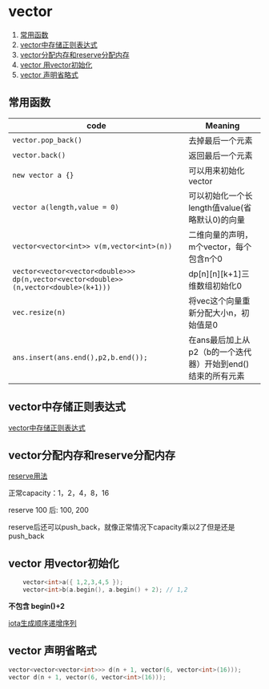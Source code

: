 # vector

1. [常用函数](#常用函数)
2. [vector中存储正则表达式](#vector中存储正则表达式)
3. [vector分配内存和reserve分配内存](#vector分配内存和reserve分配内存)
4. [vector 用vector初始化](#vector-用vector初始化)
5. [vector 声明省略式](#vector-声明省略式)


## 常用函数
| code                                                                                 | Meaning                                                     |
| ------------------------------------------------------------------------------------ | ----------------------------------------------------------- |
| `vector.pop_back()`                                                                  | 去掉最后一个元素                                            |
| `vector.back()`                                                                      | 返回最后一个元素                                            |
| `new vector a {}`                                                                    | 可以用来初始化vector                                        |
| `vector a(length,value = 0)`                                                         | 可以初始化一个长length值value(省略默认0)的向量              |
| `vector<vector<int>> v(m,vector<int>(n))`                                            | 二维向量的声明，m个vector，每个包含n个0                     |
| `vector<vector<vector<double>>> dp(n,vector<vector<double>>(n,vector<double>(k+1)))` | dp[n][n][k+1]三维数组初始化0                                |
| `vec.resize(n)`                                                                      | 将vec这个向量重新分配大小n，初始值是0                       |
| `ans.insert(ans.end(),p2,b.end());`                                                  | 在ans最后加上从p2（b的一个迭代器）开始到end()结束的所有元素 |

## vector中存储正则表达式
[vector中存储正则表达式](regex正则表达式.md)

## vector分配内存和reserve分配内存
[reserve用法](https://blog.csdn.net/hl_zzl/article/details/84944494)

正常capacity：1，2，4，8，16

reserve 100 后: 100, 200

reserve后还可以push_back，就像正常情况下capacity乘以2了但是还是push_back

## vector 用vector初始化
```cpp
    vector<int>a({ 1,2,3,4,5 });
    vector<int>b(a.begin(), a.begin() + 2); // 1,2
```
**不包含 begin()+2**

[iota生成顺序递增序列](iota生成顺序递增序列.md)

## vector 声明省略式

```cpp
vector<vector<vector<int>>> d(n + 1, vector(6, vector<int>(16)));
vector d(n + 1, vector(6, vector<int>(16)));
```
